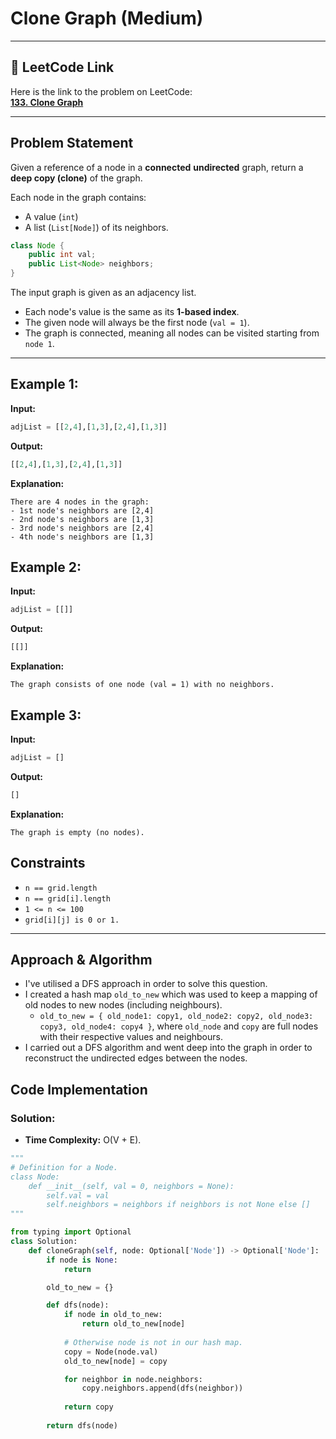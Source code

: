# Clone Graph (Medium)

---

## 🔗 LeetCode Link

Here is the link to the problem on LeetCode:  
[**133. Clone Graph**](https://leetcode.com/problems/clone-graph/)

---

## Problem Statement

Given a reference of a node in a **connected** **undirected** graph, return a **deep copy (clone)** of the graph.

Each node in the graph contains:
- A value (`int`)
- A list (`List[Node]`) of its neighbors.

```java
class Node {
    public int val;
    public List<Node> neighbors;
}
```

The input graph is given as an adjacency list.

- Each node's value is the same as its **1-based index**.
- The given node will always be the first node (`val = 1`).
- The graph is connected, meaning all nodes can be visited starting from `node 1`.

---

## **Example 1:**

**Input:**

```python
adjList = [[2,4],[1,3],[2,4],[1,3]]
```

**Output:**
```python
[[2,4],[1,3],[2,4],[1,3]]
```

**Explanation:**
```plaintext
There are 4 nodes in the graph:
- 1st node's neighbors are [2,4]
- 2nd node's neighbors are [1,3]
- 3rd node's neighbors are [2,4]
- 4th node's neighbors are [1,3]
```

## **Example 2:**

**Input:**

```python
adjList = [[]]
```

**Output:**
```python
[[]]
```

**Explanation:**
```plaintext
The graph consists of one node (val = 1) with no neighbors.
```

## **Example 3:**

**Input:**

```python
adjList = []
```

**Output:**
```python
[]
```

**Explanation:**
```plaintext
The graph is empty (no nodes).
```

## Constraints

- `n == grid.length`
- `n == grid[i].length`
- `1 <= n <= 100`
- `grid[i][j] is 0 or 1.`

---

## Approach & Algorithm

- I've utilised a DFS approach in order to solve this question.
- I created a hash map `old_to_new` which was used to keep a mapping of old nodes to new nodes (including neighbours).
  - `old_to_new = { old_node1: copy1, old_node2: copy2, old_node3: copy3, old_node4: copy4 }`, where `old_node` and `copy` are full nodes with their respective values and neighbours.
- I carried out a DFS algorithm and went deep into the graph in order to reconstruct the undirected edges between the nodes.

## Code Implementation

### Solution:

- **Time Complexity:** O(V + E).

```python
"""
# Definition for a Node.
class Node:
    def __init__(self, val = 0, neighbors = None):
        self.val = val
        self.neighbors = neighbors if neighbors is not None else []
"""

from typing import Optional
class Solution:
    def cloneGraph(self, node: Optional['Node']) -> Optional['Node']:
        if node is None:
            return

        old_to_new = {}

        def dfs(node):
            if node in old_to_new:
                return old_to_new[node]
            
            # Otherwise node is not in our hash map.
            copy = Node(node.val)
            old_to_new[node] = copy

            for neighbor in node.neighbors:
                copy.neighbors.append(dfs(neighbor))
            
            return copy
        
        return dfs(node)
```